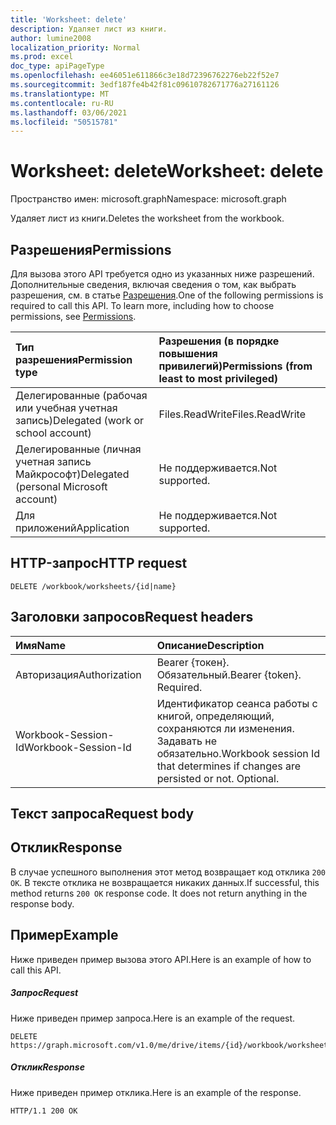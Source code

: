 ```yaml
---
title: 'Worksheet: delete'
description: Удаляет лист из книги.
author: lumine2008
localization_priority: Normal
ms.prod: excel
doc_type: apiPageType
ms.openlocfilehash: ee46051e611866c3e18d72396762276eb22f52e7
ms.sourcegitcommit: 3edf187fe4b42f81c09610782671776a27161126
ms.translationtype: MT
ms.contentlocale: ru-RU
ms.lasthandoff: 03/06/2021
ms.locfileid: "50515781"
---
```

# <a name="worksheet-delete"></a><span data-ttu-id="a4a21-103">Worksheet: delete</span><span class="sxs-lookup"><span data-stu-id="a4a21-103">Worksheet: delete</span></span>

<span data-ttu-id="a4a21-104">Пространство имен: microsoft.graph</span><span class="sxs-lookup"><span data-stu-id="a4a21-104">Namespace: microsoft.graph</span></span>

<span data-ttu-id="a4a21-105">Удаляет лист из книги.</span><span class="sxs-lookup"><span data-stu-id="a4a21-105">Deletes the worksheet from the workbook.</span></span>
## <a name="permissions"></a><span data-ttu-id="a4a21-106">Разрешения</span><span class="sxs-lookup"><span data-stu-id="a4a21-106">Permissions</span></span>
<span data-ttu-id="a4a21-p101">Для вызова этого API требуется одно из указанных ниже разрешений. Дополнительные сведения, включая сведения о том, как выбрать разрешения, см. в статье [Разрешения](/graph/permissions-reference).</span><span class="sxs-lookup"><span data-stu-id="a4a21-p101">One of the following permissions is required to call this API. To learn more, including how to choose permissions, see [Permissions](/graph/permissions-reference).</span></span>

|<span data-ttu-id="a4a21-109">Тип разрешения</span><span class="sxs-lookup"><span data-stu-id="a4a21-109">Permission type</span></span>      | <span data-ttu-id="a4a21-110">Разрешения (в порядке повышения привилегий)</span><span class="sxs-lookup"><span data-stu-id="a4a21-110">Permissions (from least to most privileged)</span></span>              |
|:--------------------|:---------------------------------------------------------|
|<span data-ttu-id="a4a21-111">Делегированные (рабочая или учебная учетная запись)</span><span class="sxs-lookup"><span data-stu-id="a4a21-111">Delegated (work or school account)</span></span> | <span data-ttu-id="a4a21-112">Files.ReadWrite</span><span class="sxs-lookup"><span data-stu-id="a4a21-112">Files.ReadWrite</span></span>    |
|<span data-ttu-id="a4a21-113">Делегированные (личная учетная запись Майкрософт)</span><span class="sxs-lookup"><span data-stu-id="a4a21-113">Delegated (personal Microsoft account)</span></span> | <span data-ttu-id="a4a21-114">Не поддерживается.</span><span class="sxs-lookup"><span data-stu-id="a4a21-114">Not supported.</span></span>    |
|<span data-ttu-id="a4a21-115">Для приложений</span><span class="sxs-lookup"><span data-stu-id="a4a21-115">Application</span></span> | <span data-ttu-id="a4a21-116">Не поддерживается.</span><span class="sxs-lookup"><span data-stu-id="a4a21-116">Not supported.</span></span> |

## <a name="http-request"></a><span data-ttu-id="a4a21-117">HTTP-запрос</span><span class="sxs-lookup"><span data-stu-id="a4a21-117">HTTP request</span></span>
<!-- { "blockType": "ignored" } -->
```http
DELETE /workbook/worksheets/{id|name}

```
## <a name="request-headers"></a><span data-ttu-id="a4a21-118">Заголовки запросов</span><span class="sxs-lookup"><span data-stu-id="a4a21-118">Request headers</span></span>
| <span data-ttu-id="a4a21-119">Имя</span><span class="sxs-lookup"><span data-stu-id="a4a21-119">Name</span></span>       | <span data-ttu-id="a4a21-120">Описание</span><span class="sxs-lookup"><span data-stu-id="a4a21-120">Description</span></span>|
|:---------------|:----------|
| <span data-ttu-id="a4a21-121">Авторизация</span><span class="sxs-lookup"><span data-stu-id="a4a21-121">Authorization</span></span>  | <span data-ttu-id="a4a21-p102">Bearer {токен}. Обязательный.</span><span class="sxs-lookup"><span data-stu-id="a4a21-p102">Bearer {token}. Required.</span></span> |
| <span data-ttu-id="a4a21-124">Workbook-Session-Id</span><span class="sxs-lookup"><span data-stu-id="a4a21-124">Workbook-Session-Id</span></span>  | <span data-ttu-id="a4a21-p103">Идентификатор сеанса работы с книгой, определяющий, сохраняются ли изменения. Задавать не обязательно.</span><span class="sxs-lookup"><span data-stu-id="a4a21-p103">Workbook session Id that determines if changes are persisted or not. Optional.</span></span>|

## <a name="request-body"></a><span data-ttu-id="a4a21-127">Текст запроса</span><span class="sxs-lookup"><span data-stu-id="a4a21-127">Request body</span></span>

## <a name="response"></a><span data-ttu-id="a4a21-128">Отклик</span><span class="sxs-lookup"><span data-stu-id="a4a21-128">Response</span></span>

<span data-ttu-id="a4a21-p104">В случае успешного выполнения этот метод возвращает код отклика `200 OK`. В тексте отклика не возвращается никаких данных.</span><span class="sxs-lookup"><span data-stu-id="a4a21-p104">If successful, this method returns `200 OK` response code. It does not return anything in the response body.</span></span>

## <a name="example"></a><span data-ttu-id="a4a21-131">Пример</span><span class="sxs-lookup"><span data-stu-id="a4a21-131">Example</span></span>
<span data-ttu-id="a4a21-132">Ниже приведен пример вызова этого API.</span><span class="sxs-lookup"><span data-stu-id="a4a21-132">Here is an example of how to call this API.</span></span>
##### <a name="request"></a><span data-ttu-id="a4a21-133">Запрос</span><span class="sxs-lookup"><span data-stu-id="a4a21-133">Request</span></span>
<span data-ttu-id="a4a21-134">Ниже приведен пример запроса.</span><span class="sxs-lookup"><span data-stu-id="a4a21-134">Here is an example of the request.</span></span>
<!-- {
  "blockType": "request",
  "name": "worksheet_delete"
}-->
```http
DELETE https://graph.microsoft.com/v1.0/me/drive/items/{id}/workbook/worksheets/{id|name}
```

##### <a name="response"></a><span data-ttu-id="a4a21-135">Отклик</span><span class="sxs-lookup"><span data-stu-id="a4a21-135">Response</span></span>
<span data-ttu-id="a4a21-136">Ниже приведен пример отклика.</span><span class="sxs-lookup"><span data-stu-id="a4a21-136">Here is an example of the response.</span></span> 
<!-- {
  "blockType": "response",
  "truncated": true
} -->
```http
HTTP/1.1 200 OK
```

<!-- uuid: 8fcb5dbc-d5aa-4681-8e31-b001d5168d79
2015-10-25 14:57:30 UTC -->
<!-- {
  "type": "#page.annotation",
  "description": "Worksheet: delete",
  "keywords": "",
  "section": "documentation",
  "tocPath": ""
}-->

